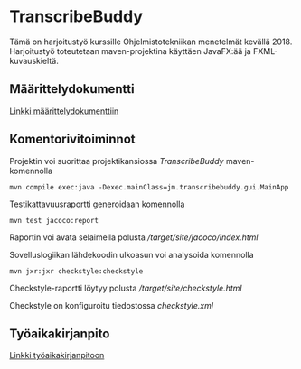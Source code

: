 ﻿# TranscribeBuddy

Tämä on harjoitustyö kurssille Ohjelmistotekniikan menetelmät kevällä 2018. Harjoitustyö toteutetaan maven-projektina käyttäen JavaFX:ää ja FXML-kuvauskieltä.

## Määrittelydokumentti

[Linkki määrittelydokumenttiin](https://github.com/jmaattanen/otm-harjoitustyo/blob/master/dokumentointi/maarittelydokumentti.md)

## Komentorivitoiminnot

Projektin voi suorittaa projektikansiossa _TranscribeBuddy_ maven-komennolla

```
mvn compile exec:java -Dexec.mainClass=jm.transcribebuddy.gui.MainApp
```

Testikattavuusraportti generoidaan komennolla

```
mvn test jacoco:report
```

Raportin voi avata selaimella polusta _/target/site/jacoco/index.html_

Sovelluslogiikan lähdekoodin ulkoasun voi analysoida komennolla

```
mvn jxr:jxr checkstyle:checkstyle
```

Checkstyle-raportti löytyy polusta _/target/site/checkstyle.html_

Checkstyle on konfiguroitu tiedostossa _checkstyle.xml_

## Työaikakirjanpito

[Linkki työaikakirjanpitoon](https://github.com/jmaattanen/otm-harjoitustyo/blob/master/dokumentointi/tuntikirjanpito.md)